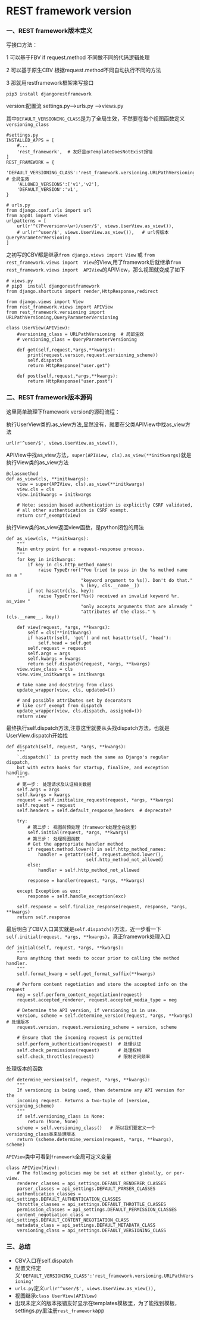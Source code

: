# REST framework version

### 一、REST framework版本定义

写接口方法：

1 可以基于FBV if request.method 不同做不同的代码逻辑处理

2 可以基于原生CBV 根据request.method不同自动执行不同的方法

3 那就用restframework框架来写接口

```
pip3 install djangorestframework
```

version:配置流 settings.py-->urls.py -->views.py

其中`DEFAULT_VERSIONING_CLASS`是为了全局生效，不然要在每个视图函数定义`versioning_class`
```
#settings.py
INSTALLED_APPS = [
    #...
    'rest_framework',  # 友好显示TemplateDoesNotExist报错
]
REST_FRAMEWORK = {
    'DEFAULT_VERSIONING_CLASS':'rest_framework.versioning.URLPathVersioning',  # 全局生效
    'ALLOWED_VERSIONS':['v1','v2'],
    'DEFAULT_VERSION':'v1',
}
```

```
# urls.py
from django.conf.urls import url
from app01 import views
urlpatterns = [
    url(r'^(?P<version>\w+)/user/$', views.UserView.as_view()),
    # url(r'^user/$', views.UserView.as_view()),   # url传版本QueryParameterVersioning
]
```

之初写的CBV都是继承`from django.views import View` 或 `from rest_framework.views import  View`的View,用了framework后就继承`from rest_framework.views import  APIView`的APIView，那么视图就变成了如下
```
# views.py
# pip3  install djangorestframework
from django.shortcuts import render,HttpResponse,redirect

from django.views import View
from rest_framework.views import APIView
from rest_framework.versioning import URLPathVersioning,QueryParameterVersioning

class UserView(APIView):
    #versioning_class = URLPathVersioning  # 局部生效
    # versioning_class = QueryParameterVersioning

    def get(self,request,*args,**kwargs):
        print(request.version,request.versioning_scheme))
        self.dispatch
        return HttpResponse("user.get")

    def post(self,request,*args,**kwargs):
        return HttpResponse("user.post")
```

### 二、REST framework版本源码

 这里简单疏理下framework version的源码流程：
 
 执行UserView类的.as_view方法,显然没有，就要在父类APIView中找as_view方法
 ```
 url(r'^user/$', views.UserView.as_view()),
 ```

APIView中找as_view方法，`super(APIView, cls).as_view(**initkwargs)`就是执行View类的as_view方法
```
@classmethod
def as_view(cls, **initkwargs):
    view = super(APIView, cls).as_view(**initkwargs)
    view.cls = cls
    view.initkwargs = initkwargs

    # Note: session based authentication is explicitly CSRF validated,
    # all other authentication is CSRF exempt.
    return csrf_exempt(view)
```

执行View类的as_view返回view函数，是python闭包的用法
```
def as_view(cls, **initkwargs):
    """
    Main entry point for a request-response process.
    """
    for key in initkwargs:
        if key in cls.http_method_names:
            raise TypeError("You tried to pass in the %s method name as a "
                            "keyword argument to %s(). Don't do that."
                            % (key, cls.__name__))
        if not hasattr(cls, key):
            raise TypeError("%s() received an invalid keyword %r. as_view "
                            "only accepts arguments that are already "
                            "attributes of the class." % (cls.__name__, key))

    def view(request, *args, **kwargs):
        self = cls(**initkwargs)
        if hasattr(self, 'get') and not hasattr(self, 'head'):
            self.head = self.get
        self.request = request
        self.args = args
        self.kwargs = kwargs
        return self.dispatch(request, *args, **kwargs)
    view.view_class = cls
    view.view_initkwargs = initkwargs

    # take name and docstring from class
    update_wrapper(view, cls, updated=())

    # and possible attributes set by decorators
    # like csrf_exempt from dispatch
    update_wrapper(view, cls.dispatch, assigned=())
    return view
```

最终执行self.dispatch方法,注意这里就要从头找dispatch方法，也就是UserView.dispatch开始找
```
def dispatch(self, request, *args, **kwargs):
    """
    `.dispatch()` is pretty much the same as Django's regular dispatch,
    but with extra hooks for startup, finalize, and exception handling.
    """
    # 第一步： 处理请求及认证相关数据
    self.args = args
    self.kwargs = kwargs
    request = self.initialize_request(request, *args, **kwargs)
    self.request = request
    self.headers = self.default_response_headers  # deprecate?

    try:
        # 第二步： 视图前预处理（framework处理全在这里）
        self.initial(request, *args, **kwargs)
        # 第三步： 处理视图函数
        # Get the appropriate handler method
        if request.method.lower() in self.http_method_names:
            handler = getattr(self, request.method.lower(),
                              self.http_method_not_allowed)
        else:
            handler = self.http_method_not_allowed
    
        response = handler(request, *args, **kwargs)

    except Exception as exc:
        response = self.handle_exception(exc)

    self.response = self.finalize_response(request, response, *args, **kwargs)
    return self.response
```

最后明白了CBV入口其实就是`self.dispatch()`方法，近一步看一下`self.initial(request, *args, **kwargs)`，真正framework处理入口

```
def initial(self, request, *args, **kwargs):
    """
    Runs anything that needs to occur prior to calling the method handler.
    """
    self.format_kwarg = self.get_format_suffix(**kwargs)

    # Perform content negotiation and store the accepted info on the request
    neg = self.perform_content_negotiation(request)
    request.accepted_renderer, request.accepted_media_type = neg

    # Determine the API version, if versioning is in use.
    version, scheme = self.determine_version(request, *args, **kwargs)  # 处理版本
    request.version, request.versioning_scheme = version, scheme

    # Ensure that the incoming request is permitted
    self.perform_authentication(request)  # 处理认证
    self.check_permissions(request)       # 处理权根
    self.check_throttles(request)         # 限制访问频率
```

处理版本的函数
```
def determine_version(self, request, *args, **kwargs):
    """
    If versioning is being used, then determine any API version for the
    incoming request. Returns a two-tuple of (version, versioning_scheme)
    """
    if self.versioning_class is None:
        return (None, None)
    scheme = self.versioning_class()   # 所以我们要定义一个versioning_class类来处理版本
    return (scheme.determine_version(request, *args, **kwargs), scheme)
```

`APIView`类中可看到`framework`全局可定义变量
```
class APIView(View):
    # The following policies may be set at either globally, or per-view.
    renderer_classes = api_settings.DEFAULT_RENDERER_CLASSES
    parser_classes = api_settings.DEFAULT_PARSER_CLASSES
    authentication_classes = api_settings.DEFAULT_AUTHENTICATION_CLASSES
    throttle_classes = api_settings.DEFAULT_THROTTLE_CLASSES
    permission_classes = api_settings.DEFAULT_PERMISSION_CLASSES
    content_negotiation_class = api_settings.DEFAULT_CONTENT_NEGOTIATION_CLASS
    metadata_class = api_settings.DEFAULT_METADATA_CLASS
    versioning_class = api_settings.DEFAULT_VERSIONING_CLASS
```

### 三、总结
* CBV入口在self.dispatch
* 配置文件定义`'DEFAULT_VERSIONING_CLASS':'rest_framework.versioning.URLPathVersioning'`
* `urls.py`定义`url(r'^user/$', views.UserView.as_view()),`
* 视图继承`class UserView(APIView)`
* 出现未定义的版本报错友好显示在templates模板里，为了能找到模板，settings.py里注册`rest_framework`app


